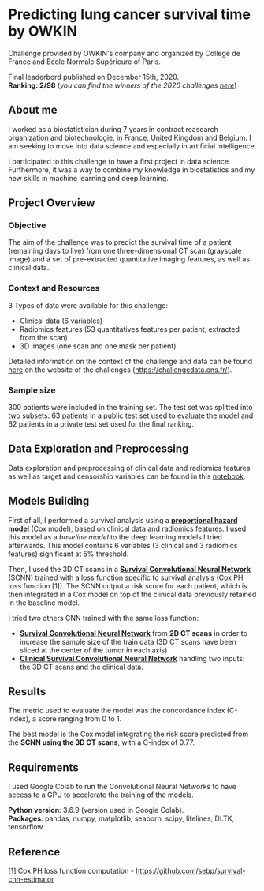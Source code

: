 # Predicting lung cancer survival time by OWKIN

Challenge provided by OWKIN's company and organized by College de France and Ecole Normale Supérieure of Paris.

Final leaderbord published on December 15th, 2020.  
**Ranking: 2/98** (*you can find the winners of the 2020 challenges [here](https://challengedata.ens.fr/winners/2020)*)

## About me
I worked as a biostatistician during 7 years in contract reasearch organization and biotechnologie, in France, United Kingdom and Belgium.
I am seeking to move into data science and especially in artificial intelligence.

I participated to this challenge to have a first project in data science. Furthermore, it was a way to combine my knowledge in biostatistics and my new skills in machine learning and deep learning.

## Project Overview

### Objective

The aim of the challenge was to predict the survival time of a patient (remaining days to live) from one three-dimensional CT scan (grayscale image) and a set of pre-extracted quantitative imaging features, as well as clinical data.

### Context and Resources

 3 Types of data were available for this challenge:
 * Clinical data (6 variables)
 * Radiomics features (53 quantitatives features per patient, extracted from the scan)
 * 3D images (one scan and one mask per patient)

Detailed information on the context of the challenge and data can be found [here](https://challengedata.ens.fr/participants/challenges/33/) on the website of the challenges (https://challengedata.ens.fr/).

### Sample size

300 patients were included in the training set. 
The test set was splitted into two subsets: 63 patients in a public test set used to evaluate the model and 62 patients in a private test set used for the final ranking.

## Data Exploration and Preprocessing

Data exploration and preprocessing of clinical data and radiomics features as well as target and censorship variables can be found in this [notebook](https://github.com/BastienBotrel/Predicting-lung-cancer-survival-time-by-OWKIN/blob/main/Preprocessing.ipynb).

## Models Building

First of all, I performed a survival analysis using a **[proportional hazard model](https://github.com/BastienBotrel/Predicting-lung-cancer-survival-time-by-OWKIN/blob/main/Cox_Model.ipynb)** (Cox model), based on clinical data and radiomics features. I used this model as a *baseline model* to the deep learning models I tried afterwards. This model contains 6 variables (3 clinical and 3 radiomics features) significant at 5% threshold.

Then, I used the 3D CT scans in a **[Survival Convolutional Neural Network](https://github.com/BastienBotrel/Predicting-lung-cancer-survival-time-by-OWKIN/blob/main/Survival_Convolutional_Neural_Network_3D.ipynb)** (SCNN) trained with a loss function specific to survival analysis (Cox PH loss function [1]). The SCNN output a risk score for each patient, which is then integrated in a Cox model on top of the clinical data previously retained in the baseline model.

I tried two others CNN trained with the same loss function:
* **[Survival Convolutional Neural Network](https://github.com/BastienBotrel/Predicting-lung-cancer-survival-time-by-OWKIN/blob/main/Survival_Convolutional_Neural_Network_2D.ipynb)** from **2D CT scans** in order to increase the sample size of the train data (3D CT scans have been sliced at the center of the tumor in each axis)
* **[Clinical Survival Convolutional Neural Network](https://github.com/BastienBotrel/Predicting-lung-cancer-survival-time-by-OWKIN/blob/main/Clinical_SCNN.ipynb)** handling two inputs: the 3D CT scans and the clinical data.

## Results

The metric used to evaluate the model was the concordance index (C-index), a score ranging from 0 to 1.

The best model is the Cox model integrating the risk score predicted from the **SCNN using the 3D CT scans**, with a C-index of 0.77.

## Requirements

I used Google Colab to run the Convolutional Neural Networks to have access to a GPU to accelerate the training of the models.

**Python version**: 3.6.9 (version used in Google Colab).  
**Packages**: pandas, numpy, matplotlib, seaborn, scipy, lifelines, DLTK, tensorflow.

## Reference 

[1] Cox PH loss function computation - https://github.com/sebp/survival-cnn-estimator

